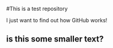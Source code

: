 #This is a test repository

I just want to find out how GitHub works!

## is this some smaller text?
